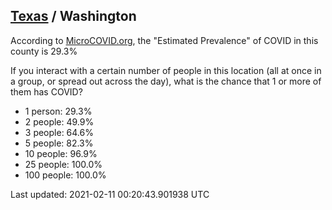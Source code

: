 
## [Texas](/united-states/texas) / Washington

According to [MicroCOVID.org](http://microcovid.org),
the "Estimated Prevalence" of COVID in this county is 29.3%

If you interact with a certain number of people in this location
(all at once in a group, or spread out across the day), what is the chance that
1 or more of them has COVID?

- 1 person: 29.3%
- 2 people: 49.9%
- 3 people: 64.6%
- 5 people: 82.3%
- 10 people: 96.9%
- 25 people: 100.0%
- 100 people: 100.0%

Last updated: 2021-02-11 00:20:43.901938 UTC
